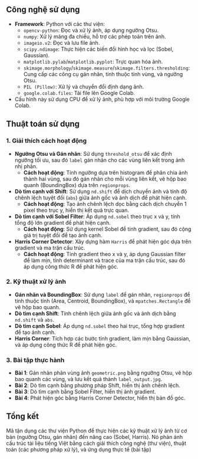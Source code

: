 

## Công nghệ sử dụng
- **Framework**: Python với các thư viện:
  - `opencv-python`: Đọc và xử lý ảnh, áp dụng ngưỡng Otsu.
  - `numpy`: Xử lý mảng đa chiều, hỗ trợ các phép toán trên ảnh.
  - `imageio.v2`: Đọc và lưu file ảnh.
  - `scipy.ndimage`: Thực hiện các biến đổi hình học và lọc (Sobel, Gaussian).
  - `matplotlib.pylab`/`matplotlib.pyplot`: Trực quan hóa ảnh.
  - `skimage.morphology`/`skimage.measure`/`skimage.filters.thresholding`: Cung cấp các công cụ gán nhãn, tính thuộc tính vùng, và ngưỡng Otsu.
  - `PIL (Pillow)`: Xử lý và chuyển đổi định dạng ảnh.
  - `google.colab.files`: Tải file lên Google Colab.
- Cấu hình này sử dụng CPU để xử lý ảnh, phù hợp với môi trường Google Colab.

## Thuật toán sử dụng

### 1. Giải thích cách hoạt động
- **Ngưỡng Otsu và Gán nhãn**: Sử dụng `threshold_otsu` để xác định ngưỡng tối ưu, sau đó `label` gán nhãn cho các vùng liên kết trong ảnh nhị phân.
  - **Cách hoạt động**: Tính ngưỡng dựa trên histogram để phân chia ảnh thành hai vùng, sau đó gán nhãn cho mỗi vùng liên kết, vẽ hộp bao quanh (BoundingBox) dựa trên `regionprops`.
- **Dò tìm cạnh với Shift**: Sử dụng `nd.shift` để dịch chuyển ảnh và tính độ chênh lệch tuyệt đối (`abs`) giữa ảnh gốc và ảnh dịch để phát hiện cạnh.
  - **Cách hoạt động**: Tạo ảnh chênh lệch dọc bằng cách dịch chuyển 1 pixel theo trục y, hiển thị kết quả trực quan.
- **Dò tìm cạnh với Sobel Filter**: Áp dụng `nd.sobel` theo trục x và y, tính tổng độ lớn gradient để phát hiện cạnh.
  - **Cách hoạt động**: Sử dụng kernel Sobel để tính gradient, sau đó cộng giá trị tuyệt đối để tạo ảnh cạnh.
- **Harris Corner Detector**: Xây dựng hàm `Harris` để phát hiện góc dựa trên gradient và ma trận cấu trúc.
  - **Cách hoạt động**: Tính gradient theo x và y, áp dụng Gaussian filter để làm mịn, tính determinant và trace của ma trận cấu trúc, sau đó áp dụng công thức R để phát hiện góc.

### 2. Kỹ thuật xử lý ảnh
- **Gán nhãn và BoundingBox**: Sử dụng `label` để gán nhãn, `regionprops` để tính thuộc tính (Area, Centroid, BoundingBox), và `mpatches.Rectangle` để vẽ hộp bao quanh.
- **Dò tìm cạnh Shift**: Tính chênh lệch giữa ảnh gốc và ảnh dịch bằng `nd.shift` và `abs`.
- **Dò tìm cạnh Sobel**: Áp dụng `nd.sobel` theo hai trục, tổng hợp gradient để tạo ảnh cạnh.
- **Harris Corner**: Tích hợp các bước tính gradient, làm mịn bằng Gaussian, và áp dụng công thức R để phát hiện góc.

### 3. Bài tập thực hành
- **Bài 1**: Gán nhãn phân vùng ảnh `geometric.png` bằng ngưỡng Otsu, vẽ hộp bao quanh các vùng, và lưu kết quả thành `label_output.jpg`.
- **Bài 2**: Dò tìm cạnh bằng phương pháp Shift, hiển thị ảnh chênh lệch.
- **Bài 3**: Dò tìm cạnh bằng Sobel Filter, hiển thị ảnh gradient.
- **Bài 4**: Phát hiện góc bằng Harris Corner Detector, hiển thị bản đồ góc.

## Tổng kết
Mã tận dụng các thư viện Python để thực hiện các kỹ thuật xử lý ảnh từ cơ bản (ngưỡng Otsu, gán nhãn) đến nâng cao (Sobel, Harris). Nó phản ánh cấu trúc tài liệu tiếng Việt bằng cách giải thích công nghệ (thư viện), thuật toán (các phương pháp xử lý), và ứng dụng thực tế (bài tập)